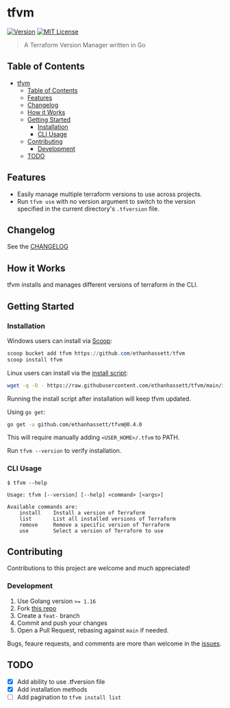 # tfvm

[![Version](https://img.shields.io/github/v/release/ethanhassett/tfvm?style=flat-square)](https://github.com/ethanhassett/tfvm/releases)
[![MIT License](https://img.shields.io/github/license/ethanhassett/tfvm?style=flat-square)](https://github.com/ethanhassett/tfvm/blob/main/LICENSE)

> A Terraform Version Manager written in Go

## Table of Contents

- [tfvm](#tfvm)
  - [Table of Contents](#table-of-contents)
  - [Features](#features)
  - [Changelog](#changelog)
  - [How it Works](#how-it-works)
  - [Getting Started](#getting-started)
    - [Installation](#installation)
    - [CLI Usage](#cli-usage)
  - [Contributing](#contributing)
    - [Development](#development)
  - [TODO](#todo)

## Features

- Easily manage multiple terraform versions to use across projects.
- Run `tfvm use` with no version argument to switch to the version specified in the current directory's `.tfversion` file.

## Changelog

See the [CHANGELOG](https://github.com/ethanhassett/tfvm/blob/main/CHANGELOG.md)

## How it Works

tfvm installs and manages different versions of terraform in the CLI.

## Getting Started
### Installation

Windows users can install via [Scoop](https://scoop.sh):
```PowerShell
scoop bucket add tfvm https://github.com/ethanhassett/tfvm
scoop install tfvm
```

Linux users can install via the [install script](install.sh):
```bash
wget -q -O - https://raw.githubusercontent.com/ethanhassett/tfvm/main/install.sh | bash
```
Running the install script after installation will keep tfvm updated.

Using `go get`:
```bash
go get -u github.com/ethanhassett/tfvm@0.4.0
```
This will require manually adding `<USER_HOME>/.tfvm` to PATH.

Run `tfvm --version` to verify installation.

### CLI Usage

```
$ tfvm --help

Usage: tfvm [--version] [--help] <command> [<args>]

Available commands are:
    install    Install a version of Terraform
    list       List all installed versions of Terraform
    remove     Remove a specific version of Terraform
    use        Select a version of Terraform to use
```

## Contributing

Contributions to this project are welcome and much appreciated!

### Development

1. Use Golang version `>= 1.16`
2. Fork [this repo](https://github.com/ethanhassett/tfvm)
3. Create a `feat-` branch
4. Commit and push your changes
5. Open a Pull Request, rebasing against `main` if needed.

Bugs, feaure requests, and comments are more than welcome in the [issues](https://github.com/ethanhassett/tfvm/issues).

## TODO

- [x] Add ability to use .tfversion file
- [x] Add installation methods
- [ ] Add pagination to `tfvm install list`
